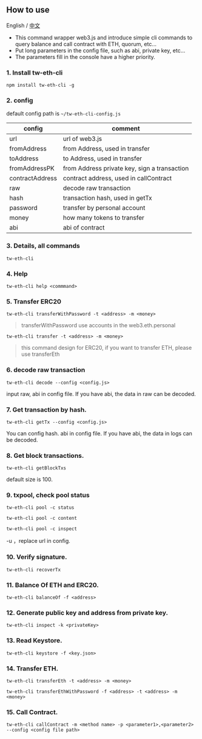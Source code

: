 ## How to use

English / [中文](./README.md)

- This command wrapper web3.js and introduce simple cli commands to query balance and call contract with ETH, quorum, etc...
- Put long parameters in the config file, such as abi, private key, etc...
- The parameters fill in the console have a higher priority. 

### 1. Install tw-eth-cli

`npm install tw-eth-cli -g`

### 2. config

default config path is `~/tw-eth-cli-config.js`

| config | comment |
| --- | --- |
| url | url of web3.js |
| fromAddress | from Address, used in transfer |
| toAddress | to Address, used in transfer |
| fromAddressPK | from Address private key, sign a transaction |
| contractAddress |contract address, used in callContract |
| raw | decode raw transaction |
| hash | transaction hash, used in getTx | 
| password | transfer by personal account | 
| money | how many tokens to transfer  |
| abi | abi of contract |
 
 ### 3. Details, all commands
 
 `tw-eth-cli`
 
 ### 4. Help
 
 `tw-eth-cli help <commmand>`
 
### 5. Transfer ERC20

`tw-eth-cli transferWithPassword -t <address> -m <money>` 

>transferWithPassword use accounts in the web3.eth.personal 

`tw-eth-cli transfer -t <address> -m <money>` 

> this command design for ERC20, if you want to transfer ETH, please use transferEth

### 6. decode raw transaction

`tw-eth-cli decode --config <config.js>`

input raw, abi in config file. If you have abi, the data in raw can be decoded. 

### 7. Get transaction by hash.

`tw-eth-cli getTx --config <config.js>`

You can config hash. abi in config file. If you have abi, the data in logs can be decoded. 

### 8. Get block transactions.

`tw-eth-cli getBlockTxs`

default size is 100.

### 9. txpool, check pool status

`tw-eth-cli pool -c status` 
 
`tw-eth-cli pool -c content` 
 
`tw-eth-cli pool -c inspect` 

-u <remote url>，replace url in config.

### 10. Verify signature.

`tw-eth-cli recoverTx` 

### 11. Balance Of ETH and ERC20.

`tw-eth-cli balanceOf -f <address>` 

### 12. Generate public key and address from private key.

`tw-eth-cli inspect -k <privateKey>` 

### 13. Read Keystore.

`tw-eth-cli keystore -f <key.json>`
 
### 14. Transfer ETH.
 
`tw-eth-cli transferEth -t <address> -m <money>` 

`tw-eth-cli transferEthWithPassword -f <address> -t <address> -m <money>`

### 15. Call Contract.

`tw-eth-cli callContract -m <method name> -p <parameter1>,<parameter2> --config <config file path>`


